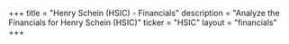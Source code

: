 +++
title = "Henry Schein (HSIC) - Financials"
description = "Analyze the Financials for Henry Schein (HSIC)"
ticker = "HSIC"
layout = "financials"
+++

